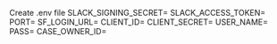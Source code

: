 Create .env file
SLACK_SIGNING_SECRET=
SLACK_ACCESS_TOKEN=
PORT=
SF_LOGIN_URL=
CLIENT_ID=
CLIENT_SECRET=
USER_NAME=
PASS=
CASE_OWNER_ID=
